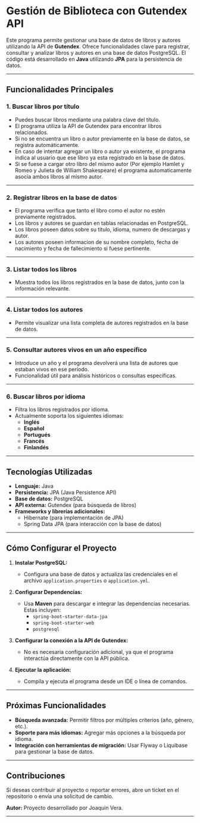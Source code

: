 # Gestión de Biblioteca con Gutendex API

Este programa permite gestionar una base de datos de libros y autores utilizando la API de **Gutendex**. Ofrece funcionalidades clave para registrar, consultar y analizar libros y autores en una base de datos PostgreSQL. El código está desarrollado en **Java** utilizando **JPA** para la persistencia de datos.

---

## **Funcionalidades Principales**

### 1. **Buscar libros por título**
   - Puedes buscar libros mediante una palabra clave del título.
   - El programa utiliza la API de Gutendex para encontrar libros relacionados.
   - Si no se encuentra un libro o autor previamente en la base de datos, se registra automáticamente.
   - En caso de intentar agregar un libro o autor ya existente, el programa indica al usuario que ese libro ya esta registrado en la base de datos.
   - Si se fuese a cargar otro libro del mismo autor (Por ejemplo Hamlet y Romeo y Julieta de William Shakespeare) el programa automaticamente asocia ambos libros al mismo autor.

---

### 2. **Registrar libros en la base de datos**
   - El programa verifica que tanto el libro como el autor no estén previamente registrados.
   - Los libros y autores se guardan en tablas relacionadas en PostgreSQL.
   - Los libros poseen datos sobre su titulo, idioma, numero de descargas y autor.
   - Los autores poseen informacion de su nombre completo, fecha de nacimiento y fecha de fallecimiento si fuese pertinente.

---

### 3. **Listar todos los libros**
   - Muestra todos los libros registrados en la base de datos, junto con la información relevante.

---

### 4. **Listar todos los autores**
   - Permite visualizar una lista completa de autores registrados en la base de datos.

---

### 5. **Consultar autores vivos en un año específico**
   - Introduce un año y el programa devolverá una lista de autores que estaban vivos en ese período.
   - Funcionalidad útil para análisis históricos o consultas específicas.

---

### 6. **Buscar libros por idioma**
   - Filtra los libros registrados por idioma.
   - Actualmente soporta los siguientes idiomas:
     - **Inglés**
     - **Español**
     - **Portugués**
     - **Francés**
     - **Finlandés**

---

## **Tecnologías Utilizadas**

- **Lenguaje:** Java
- **Persistencia:** JPA (Java Persistence API)
- **Base de datos:** PostgreSQL
- **API externa:** Gutendex (para búsqueda de libros)
- **Frameworks y librerías adicionales:**
  - Hibernate (para implementación de JPA)
  - Spring Data JPA (para interacción con la base de datos)

---

## **Cómo Configurar el Proyecto**

1. **Instalar PostgreSQL:**
   - Configura una base de datos y actualiza las credenciales en el archivo `application.properties` o `application.yml`.

2. **Configurar Dependencias:**
   - Usa **Maven** para descargar e integrar las dependencias necesarias. Estas incluyen:
     - `spring-boot-starter-data-jpa`
     - `spring-boot-starter-web`
     - `postgresql`

3. **Configurar la conexión a la API de Gutendex:**
   - No es necesaria configuración adicional, ya que el programa interactúa directamente con la API pública.

4. **Ejecutar la aplicación:**
   - Compila y ejecuta el programa desde un IDE o línea de comandos.

---

## **Próximas Funcionalidades**

- **Búsqueda avanzada:** Permitir filtros por múltiples criterios (año, género, etc.).
- **Soporte para más idiomas:** Agregar más opciones a la búsqueda por idioma.
- **Integración con herramientas de migración:** Usar Flyway o Liquibase para gestionar la base de datos.

---

## **Contribuciones**
Si deseas contribuir al proyecto o reportar errores, abre un ticket en el repositorio o envía una solicitud de cambio.

**Autor:** Proyecto desarrollado por Joaquin Vera.

---
